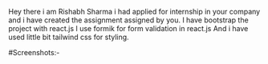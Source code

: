 Hey there i am Rishabh Sharma i had applied for internship in your company and i have created the assignment assigned by you.
I have bootstrap the project with react.js
I use formik for form validation in react.js
And i have used little bit tailwind css for styling.

#Screenshots:-
